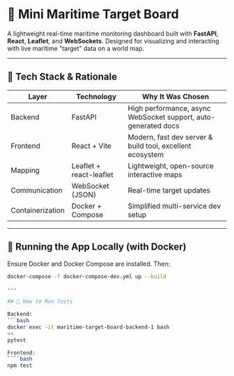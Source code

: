 # 🌊 Mini Maritime Target Board

A lightweight real-time maritime monitoring dashboard built with **FastAPI**, **React**, **Leaflet**, and **WebSockets**. Designed for visualizing and interacting with live maritime "target" data on a world map.

---

## 🔧 Tech Stack & Rationale

| Layer        | Technology       | Why It Was Chosen |
|--------------|------------------|--------------------|
| Backend      | FastAPI          | High performance, async WebSocket support, auto-generated docs |
| Frontend     | React + Vite     | Modern, fast dev server & build tool, excellent ecosystem |
| Mapping      | Leaflet + react-leaflet | Lightweight, open-source interactive maps |
| Communication| WebSocket (JSON) | Real-time target updates |
| Containerization | Docker + Compose | Simplified multi-service dev setup |

---

## 🚀 Running the App Locally (with Docker)

Ensure Docker and Docker Compose are installed. Then:

```bash
docker-compose -f docker-compose-dev.yml up --build

---

## 🚀 How to Run Tests

Backend:
```bash
docker exec -it maritime-target-board-backend-1 bash
<<
pytest

Frontend:
````bash
npm test